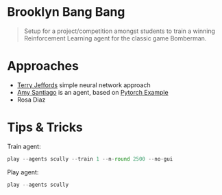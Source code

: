 # Brooklyn Bang Bang

> Setup for a project/competition amongst students to train a winning Reinforcement Learning agent for the classic game Bomberman.

# Approaches

* [Terry Jeffords](agent_code/terry_jeffords/README.md) simple neural network approach
* [Amy Santiago](agent_code/amy_santiago/README.md) is an agent, based on [Pytorch Example](https://pytorch.org/tutorials/intermediate/reinforcement_q_learning.html)
* Rosa Diaz

# Tips & Tricks

Train agent:

```python
play --agents scully --train 1 --n-round 2500 --no-gui
```

Play agent:

```python
play --agents scully
```
